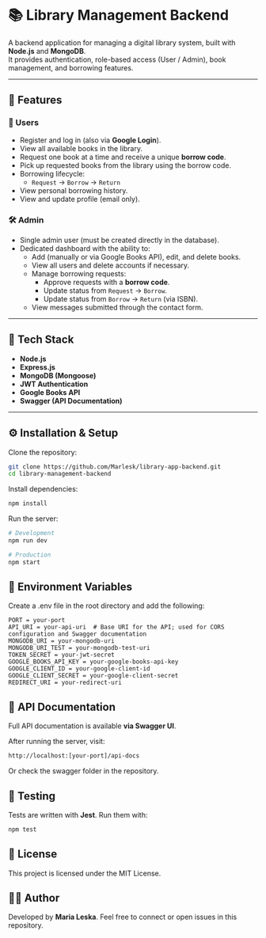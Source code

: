 # 📚 Library Management Backend

A backend application for managing a digital library system, built with **Node.js** and **MongoDB**.  
It provides authentication, role-based access (User / Admin), book management, and borrowing features.

---

## 🚀 Features

### 👤 Users
- Register and log in (also via **Google Login**).
- View all available books in the library.
- Request one book at a time and receive a unique **borrow code**.
- Pick up requested books from the library using the borrow code.
- Borrowing lifecycle:
  - `Request` → `Borrow` → `Return`
- View personal borrowing history.
- View and update profile (email only).

### 🛠️ Admin
- Single admin user (must be created directly in the database).
- Dedicated dashboard with the ability to:
  - Add (manually or via Google Books API), edit, and delete books.
  - View all users and delete accounts if necessary.
  - Manage borrowing requests:
    - Approve requests with a **borrow code**.
    - Update status from `Request` → `Borrow`.
    - Update status from `Borrow` → `Return` (via ISBN).
  - View messages submitted through the contact form.

---

## 🧰 Tech Stack
- **Node.js**
- **Express.js**
- **MongoDB (Mongoose)**
- **JWT Authentication**
- **Google Books API**
- **Swagger (API Documentation)**

---

## ⚙️ Installation & Setup

Clone the repository:

```bash
git clone https://github.com/Marlesk/library-app-backend.git
cd library-management-backend
```
Install dependencies:

``` bash
npm install
```

Run the server:

``` bash
# Development
npm run dev

# Production
npm start
```

## 🔑 Environment Variables

Create a .env file in the root directory and add the following:

``` env
PORT = your-port
API_URI = your-api-uri  # Base URI for the API; used for CORS configuration and Swagger documentation
MONGODB_URI = your-mongodb-uri
MONGODB_URI_TEST = your-mongodb-test-uri
TOKEN_SECRET = your-jwt-secret
GOOGLE_BOOKS_API_KEY = your-google-books-api-key
GOOGLE_CLIENT_ID = your-google-client-id
GOOGLE_CLIENT_SECRET = your-google-client-secret
REDIRECT_URI = your-redirect-uri
```

## 📖 API Documentation

Full API documentation is available **via Swagger UI**.

After running the server, visit:

``` bash
http://localhost:[your-port]/api-docs
```
Or check the swagger folder in the repository.

## 🧪 Testing

Tests are written with **Jest**.
Run them with:

``` bash 
npm test
```

## 📜 License

This project is licensed under the MIT License.

## 👨‍💻 Author

Developed by **Maria Leska**.
Feel free to connect or open issues in this repository.
